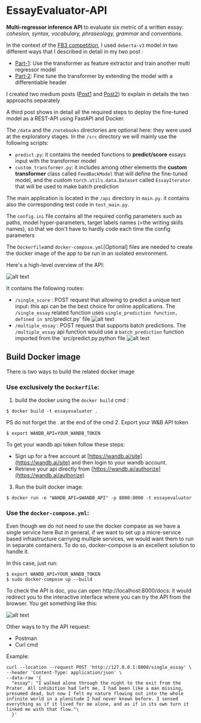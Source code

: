 # EssayEvaluator-API
**Multi-regressor inference API** to evaluate six metric of a written essay: *cohesion, syntax, vocabulary, phraseology, grammar* and *conventions*.

In the context of the [FB3 competition](https://www.kaggle.com/competitions/feedback-prize-english-language-learning), 
I used `deberta-v3` model in two different ways that I described in detail in my two post : 
* [Part-1](https://zghrib.medium.com/transformers-for-multi-regression-task-part1-transformers-as-feature-extractor-9f174ab66ce9): Use the transformer as feature extractor and train another multi regressor model
* [Part-2](https://medium.com/@zghrib/transformers-for-multi-regression-task-part2-fine-tuning-2683ef134d1c): Fine tune the transformer by extending the model with a differentiable header

I created two medium posts ([Post1](https://zghrib.medium.com/transformers-for-multi-regression-task-part1-transformers-as-feature-extractor-9f174ab66ce9) 
and [Post2](https://medium.com/@zghrib/transformers-for-multi-regression-task-part2-fine-tuning-2683ef134d1c)) to explain in details the two approachs separately

A third post shows in detail all the required steps to deploy the fine-tuned model as a REST-API using FastAPI  and Docker.

The `/data` and the `/notebooks` directories are optional here: they were used at the exploratory stages. 
In the `/src` directory we will mainly use the following scripts:
* `predict.py`: it contains the needed functions to **predict/score** essays input with the transformer model
* `custom_transformer.py`:  it includes among other elements the **custom transformer** class called `FeedBackModel` that will define the fine-tuned model, and the custom `torch.utils.data.Dataset` called `EssayIterator` that will be used to make batch prediction

The main application is located in the `/api` directory in `main.py`. it contains also the corresponding test code in `test_main.py`.

The `config.ini` file contains all the required config parameters such as paths, model hyper-parameters, target labels names (=the writing skills names), so that we don't have to  hardly code each time the config parameters

The `Dockerfile`and `docker-compose.yml`[Optional] files are needed to create the docker image of the app to be run in an isolated environment.

Here's a high-level overview of the API:

![alt text](https://rawcdn.githack.com/Athena75/EssayEvaluator-API/94fae2ba280145e60fb6d1424b4cbcf8455eba45/assets/api-workflow.png)

It contains the following routes:

* `/single_score` : POST request that allowing to predict a unique text input: this api can be the best choice for online applications. The `/single_essay` related function uses `single_prediction function, defined in `src/predict.py` file
  ![alt text](https://rawcdn.githack.com/Athena75/EssayEvaluator-API/94fae2ba280145e60fb6d1424b4cbcf8455eba45/assets/single_essay.png)
* `/multiple_essay` : POST request that supports batch predictions. The  `/multiple_essay` api function would use a `batch_prediction` function imported from the `src/predict.py python file
  ![alt text](https://rawcdn.githack.com/Athena75/EssayEvaluator-API/94fae2ba280145e60fb6d1424b4cbcf8455eba45/assets/multiple_essays.png)
## Build Docker image
There is two ways to build the related docker image 
### Use exclusively the `Dockerfile`:
 1. build the docker using the `docker build` cmd :
```
$ docker build -t essayevaluator .
```
PS do not forget the . at the end of the cmd
2. Export your W&B API token
```
$ export WANDB_API=YOUR_WANDB_TOKEN
```
To get your wandb api token follow these steps:

* Sign up for a free account at [https://wandb.ai/site](https://wandb.ai/site) and then login to your wandb account.
* Retrieve your api directly from [https://wandb.ai/authorize](https://wandb.ai/authorize)

3. Run the built docker image:

```
$ docker run -e "WANDB_API=$WANDB_API" -p 8000:8000 -t essayevaluator
```
### Use the `docker-compose.yml`:
Even though we do not need to use the docker compase as we have a single service here 
But in general, if we want to set up a micre-service based infrastructure carriying multiple services, 
we would want them to run in separate containers. To do so, docker-compose is an excellent solution to handle it.

In this case, just run:
```
$ export WANDB_API=YOUR_WANDB_TOKEN
$ sudo docker-compose up --build
```

To check the API is doc, you can open http://localhost:8000/docs: 
it would redirect you to the interactive interface where you can try the API from the browser. 
You get something like this:

![alt text](https://rawcdn.githack.com/Athena75/EssayEvaluator-API/94fae2ba280145e60fb6d1424b4cbcf8455eba45/assets/fastapi-doc.png)

Other ways to try the API request:

* Postman
* Curl cmd 

Example:
```
curl --location --request POST 'http://127.0.0.1:8000/single_essay' \
--header 'Content-Type: application/json' \
--data-raw '{
  "essay": "I walked alone through the night to the exit from the Prater. All inhibition had left me, I had been like a man missing, presumed dead, but now I felt my nature flowing out into the whole infinite world in a plenitude I had never known before. I sensed everything as if it lived for me alone, and as if in its own turn it linked me with that flow."\
  }'
```
